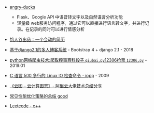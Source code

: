 * [angry-ducks](https://github.com/angryducks/angry-ducks/blob/master/README.cn.md)
  * Flask、Google API 中语音转文字以及自然语言分析功能
  * 轻量级 web服务访问程序，通过它可以直接进行语言转文字，并进行记录。在记录的同时可以进行情感分析
* [饥人谷出品：一个会动的简历](https://github.com/jirengu-inc/animating-resume)
* [基于django2.1的多人博客系统](https://github.com/opsonly/my_blog) - Bootstrap 4 + django 2.1 - 2018
* [python网络爬虫技术:爬取糗事百科段子 `qiubai.py`12306抢票 `12306.py`](https://github.com/opsonly/reptilia) - 2019.01
* [C 语言 500 多行的 Linux IO 检查命令 - iopp](https://github.com/markwkm/iopp) - 2009

* [《云图 – 云计算图志》- 阿里云大佬技术总结分享](https://cloud-atlas.readthedocs.io/zh_CN/latest/index.html)
* [常见性能优化策略的总结 good](https://www.cnblogs.com/softidea/p/8590945.html)
* [Leetcode - c++](https://github.com/haoel/leetcode)

